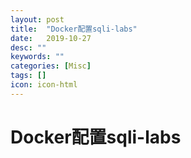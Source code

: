 ```yaml
---
layout: post
title:  "Docker配置sqli-labs"
date:   2019-10-27
desc: ""
keywords: ""
categories: [Misc]
tags: []
icon: icon-html
---
```


# Docker配置sqli-labs

